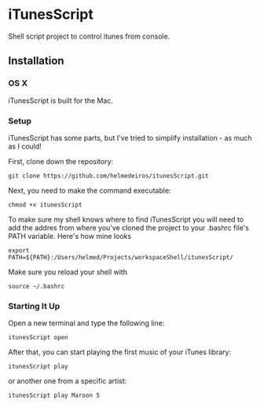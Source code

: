 iTunesScript
============

Shell script project to control itunes from console.

## Installation

### OS X

iTunesScript is built for the Mac.

### Setup

iTunesScript has some parts, but I've tried to simplify installation - as much as I could!

First, clone down the repository:

    git clone https://github.com/helmedeiros/itunesScript.git
    
Next, you need to make the command executable:

    chmod +x itunesScript
    
To make sure my shell knows where to find iTunesScript you will need to add the addres from where you've cloned the project to your .bashrc file's PATH variable. Here's how mine looks

    export PATH=${PATH}:/Users/helmed/Projects/workspaceShell/itunesScript/
    
Make sure you reload your shell with

    source ~/.bashrc


### Starting It Up

Open a new terminal and type the following line:

    itunesScript open
    
After that, you can start playing the first music of your iTunes library:

    itunesScript play

or another one from a specific artist:

    itunesScript play Maroon 5
